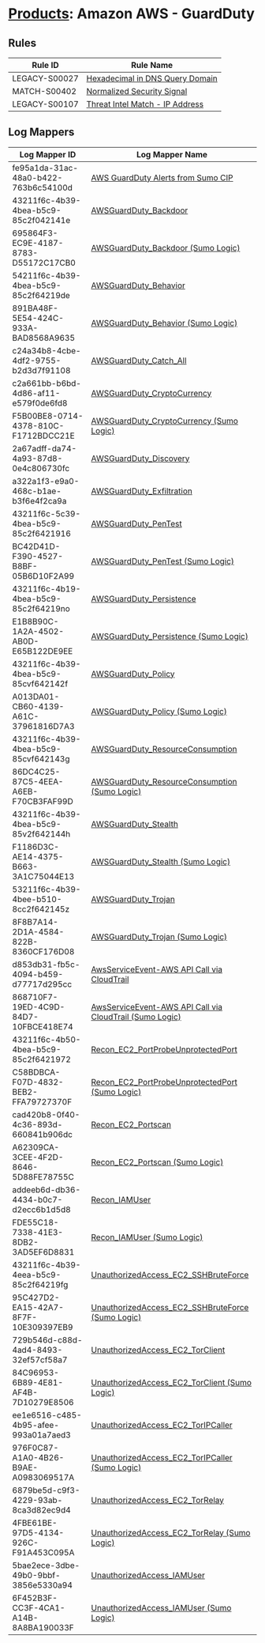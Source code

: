 # [Products](README.md): Amazon AWS - GuardDuty

## Rules

|Rule ID|Rule Name|
|----|----|
|LEGACY-S00027|[Hexadecimal in DNS Query Domain](../rules/LEGACY-S00027.md)|
|MATCH-S00402|[Normalized Security Signal](../rules/MATCH-S00402.md)|
|LEGACY-S00107|[Threat Intel Match - IP Address](../rules/LEGACY-S00107.md)|


## Log Mappers

|Log Mapper ID|Log Mapper Name|
|----|----|
|fe95a1da-31ac-48a0-b422-763b6c54100d|[AWS GuardDuty Alerts from Sumo CIP](../mappings/fe95a1da-31ac-48a0-b422-763b6c54100d.md)|
|43211f6c-4b39-4bea-b5c9-85c2f042141e|[AWSGuardDuty_Backdoor](../mappings/43211f6c-4b39-4bea-b5c9-85c2f042141e.md)|
|695864F3-EC9E-4187-8783-D55172C17CB0|[AWSGuardDuty_Backdoor (Sumo Logic)](../mappings/695864F3-EC9E-4187-8783-D55172C17CB0.md)|
|54211f6c-4b39-4bea-b5c9-85c2f64219de|[AWSGuardDuty_Behavior](../mappings/54211f6c-4b39-4bea-b5c9-85c2f64219de.md)|
|891BA48F-5E54-424C-933A-BAD8568A9635|[AWSGuardDuty_Behavior (Sumo Logic)](../mappings/891BA48F-5E54-424C-933A-BAD8568A9635.md)|
|c24a34b8-4cbe-4df2-9755-b2d3d7f91108|[AWSGuardDuty_Catch_All](../mappings/c24a34b8-4cbe-4df2-9755-b2d3d7f91108.md)|
|c2a661bb-b6bd-4d86-af11-e579f0de6fd8|[AWSGuardDuty_CryptoCurrency](../mappings/c2a661bb-b6bd-4d86-af11-e579f0de6fd8.md)|
|F5B00BE8-0714-4378-810C-F1712BDCC21E|[AWSGuardDuty_CryptoCurrency (Sumo Logic)](../mappings/F5B00BE8-0714-4378-810C-F1712BDCC21E.md)|
|2a67adff-da74-4a93-87d8-0e4c806730fc|[AWSGuardDuty_Discovery](../mappings/2a67adff-da74-4a93-87d8-0e4c806730fc.md)|
|a322a1f3-e9a0-468c-b1ae-b3f6e4f2ca9a|[AWSGuardDuty_Exfiltration](../mappings/a322a1f3-e9a0-468c-b1ae-b3f6e4f2ca9a.md)|
|43211f6c-5c39-4bea-b5c9-85c2f6421916|[AWSGuardDuty_PenTest](../mappings/43211f6c-5c39-4bea-b5c9-85c2f6421916.md)|
|BC42D41D-F390-4527-B8BF-05B6D10F2A99|[AWSGuardDuty_PenTest (Sumo Logic)](../mappings/BC42D41D-F390-4527-B8BF-05B6D10F2A99.md)|
|43211f6c-4b19-4bea-b5c9-85c2f64219no|[AWSGuardDuty_Persistence](../mappings/43211f6c-4b19-4bea-b5c9-85c2f64219no.md)|
|E1B8B90C-1A2A-4502-AB0D-E65B122DE9EE|[AWSGuardDuty_Persistence (Sumo Logic)](../mappings/E1B8B90C-1A2A-4502-AB0D-E65B122DE9EE.md)|
|43211f6c-4b39-4bea-b5c9-85cvf642142f|[AWSGuardDuty_Policy](../mappings/43211f6c-4b39-4bea-b5c9-85cvf642142f.md)|
|A013DA01-CB60-4139-A61C-37961816D7A3|[AWSGuardDuty_Policy (Sumo Logic)](../mappings/A013DA01-CB60-4139-A61C-37961816D7A3.md)|
|43211f6c-4b39-4bea-b5c9-85cvf642143g|[AWSGuardDuty_ResourceConsumption](../mappings/43211f6c-4b39-4bea-b5c9-85cvf642143g.md)|
|86DC4C25-87C5-4EEA-A6EB-F70CB3FAF99D|[AWSGuardDuty_ResourceConsumption (Sumo Logic)](../mappings/86DC4C25-87C5-4EEA-A6EB-F70CB3FAF99D.md)|
|43211f6c-4b39-4bea-b5c9-85v2f642144h|[AWSGuardDuty_Stealth](../mappings/43211f6c-4b39-4bea-b5c9-85v2f642144h.md)|
|F1186D3C-AE14-4375-B663-3A1C75044E13|[AWSGuardDuty_Stealth (Sumo Logic)](../mappings/F1186D3C-AE14-4375-B663-3A1C75044E13.md)|
|53211f6c-4b39-4bee-b510-8cc2f642145z|[AWSGuardDuty_Trojan](../mappings/53211f6c-4b39-4bee-b510-8cc2f642145z.md)|
|8F8B7A14-2D1A-4584-822B-8360CF176D08|[AWSGuardDuty_Trojan (Sumo Logic)](../mappings/8F8B7A14-2D1A-4584-822B-8360CF176D08.md)|
|d853db31-fb5c-4094-b459-d77717d295cc|[AwsServiceEvent-AWS API Call via CloudTrail](../mappings/d853db31-fb5c-4094-b459-d77717d295cc.md)|
|868710F7-19ED-4C9D-84D7-10FBCE418E74|[AwsServiceEvent-AWS API Call via CloudTrail (Sumo Logic)](../mappings/868710F7-19ED-4C9D-84D7-10FBCE418E74.md)|
|43211f6c-4b50-4bea-b5c9-85c2f6421972|[Recon_EC2_PortProbeUnprotectedPort](../mappings/43211f6c-4b50-4bea-b5c9-85c2f6421972.md)|
|C58BDBCA-F07D-4832-BEB2-FFA79727370F|[Recon_EC2_PortProbeUnprotectedPort (Sumo Logic)](../mappings/C58BDBCA-F07D-4832-BEB2-FFA79727370F.md)|
|cad420b8-0f40-4c36-893d-660841b906dc|[Recon_EC2_Portscan](../mappings/cad420b8-0f40-4c36-893d-660841b906dc.md)|
|A62309CA-3CEE-4F2D-8646-5D88FE78755C|[Recon_EC2_Portscan (Sumo Logic)](../mappings/A62309CA-3CEE-4F2D-8646-5D88FE78755C.md)|
|addeeb6d-db36-4434-b0c7-d2ecc6b1d5d8|[Recon_IAMUser](../mappings/addeeb6d-db36-4434-b0c7-d2ecc6b1d5d8.md)|
|FDE55C18-7338-41E3-8DB2-3AD5EF6D8831|[Recon_IAMUser (Sumo Logic)](../mappings/FDE55C18-7338-41E3-8DB2-3AD5EF6D8831.md)|
|43211f6c-4b39-4eea-b5c9-85c2f64219fg|[UnauthorizedAccess_EC2_SSHBruteForce](../mappings/43211f6c-4b39-4eea-b5c9-85c2f64219fg.md)|
|95C427D2-EA15-42A7-8F7F-10E309397EB9|[UnauthorizedAccess_EC2_SSHBruteForce (Sumo Logic)](../mappings/95C427D2-EA15-42A7-8F7F-10E309397EB9.md)|
|729b546d-c88d-4ad4-8493-32ef57cf58a7|[UnauthorizedAccess_EC2_TorClient](../mappings/729b546d-c88d-4ad4-8493-32ef57cf58a7.md)|
|84C96953-6B89-4E81-AF4B-7D10279E8506|[UnauthorizedAccess_EC2_TorClient (Sumo Logic)](../mappings/84C96953-6B89-4E81-AF4B-7D10279E8506.md)|
|ee1e6516-c485-4b95-afee-993a01a7aed3|[UnauthorizedAccess_EC2_TorIPCaller](../mappings/ee1e6516-c485-4b95-afee-993a01a7aed3.md)|
|976F0C87-A1A0-4B26-B9AE-A0983069517A|[UnauthorizedAccess_EC2_TorIPCaller (Sumo Logic)](../mappings/976F0C87-A1A0-4B26-B9AE-A0983069517A.md)|
|6879be5d-c9f3-4229-93ab-8ca3d82ec9d4|[UnauthorizedAccess_EC2_TorRelay](../mappings/6879be5d-c9f3-4229-93ab-8ca3d82ec9d4.md)|
|4FBE61BE-97D5-4134-926C-F91A453C095A|[UnauthorizedAccess_EC2_TorRelay (Sumo Logic)](../mappings/4FBE61BE-97D5-4134-926C-F91A453C095A.md)|
|5bae2ece-3dbe-49b0-9bbf-3856e5330a94|[UnauthorizedAccess_IAMUser](../mappings/5bae2ece-3dbe-49b0-9bbf-3856e5330a94.md)|
|6F452B3F-CC3F-4CA1-A14B-8A8BA190033F|[UnauthorizedAccess_IAMUser (Sumo Logic)](../mappings/6F452B3F-CC3F-4CA1-A14B-8A8BA190033F.md)|


